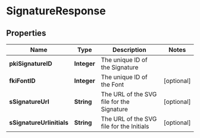 

# SignatureResponse

## Properties

Name | Type | Description | Notes
------------ | ------------- | ------------- | -------------
**pkiSignatureID** | **Integer** | The unique ID of the Signature | 
**fkiFontID** | **Integer** | The unique ID of the Font |  [optional]
**sSignatureUrl** | **String** | The URL of the SVG file for the Signature |  [optional]
**sSignatureUrlinitials** | **String** | The URL of the SVG file for the Initials |  [optional]




